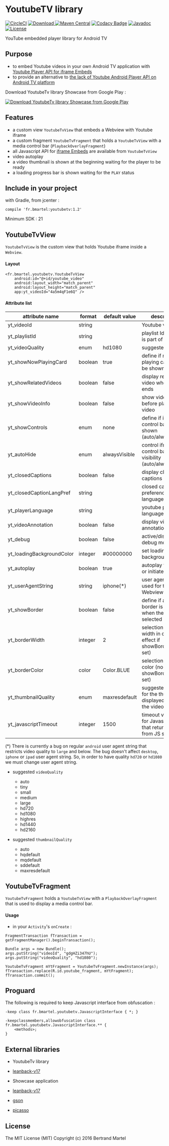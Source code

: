 # YoutubeTV library

[![CircleCI](https://img.shields.io/circleci/project/bertrandmartel/youtubetv.svg?maxAge=2592000?style=plastic)](https://circleci.com/gh/bertrandmartel/youtubetv) 
[![Download](https://api.bintray.com/packages/bertrandmartel/maven/youtubetv/images/download.svg) ](https://bintray.com/bertrandmartel/maven/youtubetv/_latestVersion)
[![Maven Central](https://maven-badges.herokuapp.com/maven-central/fr.bmartel/youtubetv/badge.svg)](https://maven-badges.herokuapp.com/maven-central/fr.bmartel/youtubetv)
[![Codacy Badge](https://api.codacy.com/project/badge/Grade/6dda219f0bf549058b6ba464311ec738)](https://www.codacy.com/app/bertrandmartel/youtubetv?utm_source=github.com&amp;utm_medium=referral&amp;utm_content=bertrandmartel/youtubetv&amp;utm_campaign=Badge_Grade)
[![Javadoc](http://javadoc-badge.appspot.com/fr.bmartel/youtubetv.svg?label=javadoc)](http://javadoc-badge.appspot.com/fr.bmartel/youtubetv)
[![License](http://img.shields.io/:license-mit-blue.svg)](LICENSE.md)

YouTube embedded player library for Android TV

## Purpose

* to embed Youtube videos in your own Android TV application with [Youtube Player API for iframe Embeds](https://developers.google.com/youtube/iframe_api_reference)
* to provide an alternative to [the lack of Youtube Android Player API on Android TV platform](https://code.google.com/p/gdata-issues/issues/detail?id=6998)

Download YoutubeTv library Showcase from Google Play :
 
[![Download YoutubeTv library Showcase from Google Play](http://www.android.com/images/brand/android_app_on_play_large.png)](https://play.google.com/store/apps/details?id=fr.bmartel.youtubetv.showcase)

## Features

* a custom view `YoutubeTvView` that embeds a Webview with Youtube iframe
* a custom fragment `YoutubeTvFragment` that holds a `YoutubeTvView` with a media control bar (`PlaybackOverlayFragment`)
* all Javascript API for [iframe Embeds](https://developers.google.com/youtube/iframe_api_reference) are available from `YoutubeTvView`
* video autoplay
* a video thumbnail is shown at the beginning waiting for the player to be ready
* a loading progress bar is shown waiting for the `PLAY` status

## Include in your project

with Gradle, from jcenter :
```
compile 'fr.bmartel:youtubetv:1.2'
```

Minimum SDK : 21

## YoutubeTvView

`YoutubeTvView` is the custom view that holds Youtube iframe inside a `Webview`.

#### Layout

```
<fr.bmartel.youtubetv.YoutubeTvView
    android:id="@+id/youtube_video"
    android:layout_width="match_parent"
    android:layout_height="match_parent"
    app:yt_videoId="4a5m4qF1e6Q" />
```

#### Attribute list

| attribute name |  format     | default value |  description   |
|----------------|-------------|---------------|----------------|
| yt_videoId        | string      |               | Youtube video Id |
| yt_playlistId     | string      |               | playlist Id (if video is part of a playlist) |
| yt_videoQuality   | enum        |    hd1080     | suggested quality |
| yt_showNowPlayingCard | boolean |     true      | define if now playing card must be shown or not |
| yt_showRelatedVideos | boolean  |     false     | display related video when video ends |
| yt_showVideoInfo    | boolean  |      false     | show video info before playing video |
| yt_showControls   | enum |            none      | define if iframe control bar is shown (auto/always/none) |
| yt_autoHide  | enum | alwaysVisible | control iframe control bar visibility (auto/always/none) |
| yt_closedCaptions | boolean | false  | display closed captions |
| yt_closedCaptionLangPref | string |  | closed captions preference language |
| yt_playerLanguage | string |  | youtube player language |
| yt_videoAnnotation | boolean | false | display video annotations |
| yt_debug | boolean | false | active/disactive debug mode |
| yt_loadingBackgroundColor | integer | #00000000 | set loading background color |
| yt_autoplay | boolean | true | autoplay the video or initiate on click |
| yt_userAgentString | string | iphone(*) | user agent string used for the Webview | 
| yt_showBorder | boolean | false | define if a thin border is shown when the View is selected |
| yt_borderWidth | integer | 2 | selection border width in dp (no effect if showBorder not set) |
| yt_borderColor | color | Color.BLUE | selection border color (no effect if showBorder not set)
| yt_thumbnailQuality | enum |  maxresdefault | suggested quality for the thumbnail displayed before the video plays | 
| yt_javascriptTimeout | integer | 1500 | timeout value in ms for Javascript API that return values from JS side |

(*) There is currently a bug on regular `android` user agent string that restricts video quality to `large` and below. The bug doesn't affect `desktop`, `iphone` or `ipad` user agent string. So, in order to have quality `hd720` or `hd1080` we must change user agent string.

* suggested `videoQuality`

  * auto
  * tiny
  * small
  * medium
  * large
  * hd720
  * hd1080
  * highres
  * hd1440
  * hd2160

* suggested `thumbnailQuality`

  * auto
  * hqdefault
  * mqdefault
  * sddefault
  * maxresdefault

## YoutubeTvFragment

`YoutubeTvFragment` holds a `YoutubeTvView` with a `PlaybackOverlayFragment` that is used to display a media control bar.

#### Usage

* in your `Activity`'s `onCreate` : 

```
FragmentTransaction fTransaction = getFragmentManager().beginTransaction();

Bundle args = new Bundle();
args.putString("videoId", "gdgHZi347hU");
args.putString("videoQuality", "hd1080");

YoutubeTvFragment mYtFragment = YoutubeTvFragment.newInstance(args);
fTransaction.replace(R.id.youtube_fragment, mYtFragment);
fTransaction.commit();
```

## Proguard

The following is required to keep Javascript interface from obfuscation :
```
-keep class fr.bmartel.youtubetv.JavascriptInterface { *; }

-keepclassmembers,allowobfuscation class fr.bmartel.youtubetv.JavascriptInterface.** {
    <methods>;
}
```

## External libraries

* YoutubeTv library
 * [leanback-v17](https://developer.android.com/reference/android/support/v17/leanback/package-summary.html)

* Showcase application
 * [leanback-v17](https://developer.android.com/reference/android/support/v17/leanback/package-summary.html)
 * [gson](https://github.com/google/gson)
 * [picasso](https://github.com/square/picasso)

## License

The MIT License (MIT) Copyright (c) 2016 Bertrand Martel
